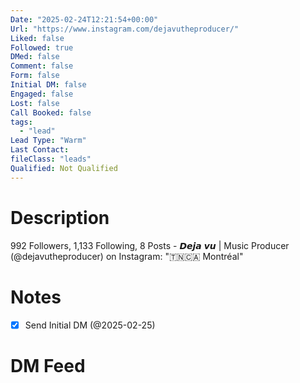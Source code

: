 ```yaml
---
Date: "2025-02-24T12:21:54+00:00"
Url: "https://www.instagram.com/dejavutheproducer/"
Liked: false
Followed: true
DMed: false
Comment: false
Form: false
Initial DM: false
Engaged: false
Lost: false
Call Booked: false
tags:
  - "lead"
Lead Type: "Warm"
Last Contact:
fileClass: "leads"
Qualified: Not Qualified
---
```

# Description
992 Followers, 1,133 Following, 8 Posts - 𝘿𝙚𝙟𝙖 𝙫𝙪 | Music Producer (@dejavutheproducer) on Instagram: "🇹🇳🇨🇦 Montréal"
# Notes
- [x] Send Initial DM (@2025-02-25)
# DM Feed